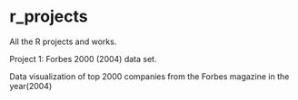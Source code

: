 # r_projects
All the R projects and works.

Project 1: Forbes 2000 (2004) data set.

Data visualization of top 2000 companies from the Forbes magazine in the year(2004)

